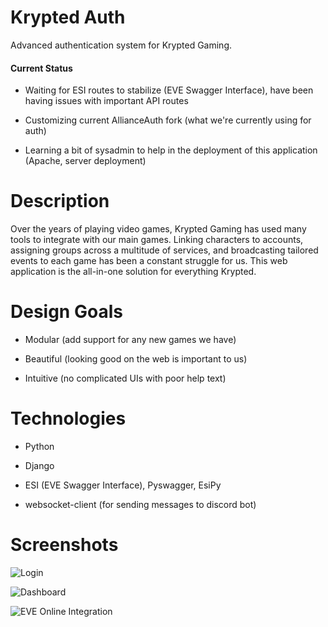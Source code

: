 # Krypted Auth
Advanced authentication system for Krypted Gaming.

#### Current Status
- Waiting for ESI routes to stabilize (EVE Swagger Interface), have been having issues with important API routes

- Customizing current AllianceAuth fork (what we're currently using for auth)

- Learning a bit of sysadmin to help in the deployment of this application (Apache, server deployment)

# Description
Over the years of playing video games, Krypted Gaming has used many tools to integrate with our main games. Linking characters to accounts, assigning groups across a multitude of services, and broadcasting tailored events to each game has been a constant struggle for us. This web application is the all-in-one solution for everything Krypted.

# Design Goals
- Modular (add support for any new games we have)

- Beautiful (looking good on the web is important to us)

- Intuitive (no complicated UIs with poor help text)

# Technologies
- Python

- Django

- ESI (EVE Swagger Interface), Pyswagger, EsiPy

- websocket-client (for sending messages to discord bot)

# Screenshots
![Login](https://github.com/porowns/krypted-auth/blob/master/screenshots/login.png)

![Dashboard](https://github.com/porowns/krypted-auth/blob/master/screenshots/dashboard.png)

![EVE Online Integration](https://github.com/porowns/krypted-auth/blob/master/screenshots/game_integration.png)
